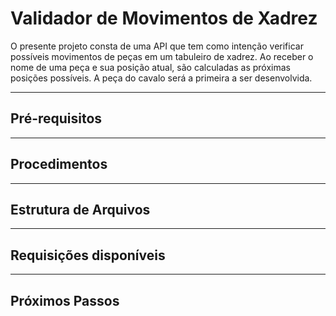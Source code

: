 # Validador de Movimentos de Xadrez

O presente projeto consta de uma API que tem como intenção verificar possíveis movimentos de peças em um tabuleiro de xadrez. Ao receber o nome de uma peça e sua posição atual, são calculadas as próximas posições possíveis. A peça do cavalo será a primeira a ser desenvolvida.

----

## Pré-requisitos

----

## Procedimentos

----

## Estrutura de Arquivos

----

## Requisições disponíveis

----

## Próximos Passos
